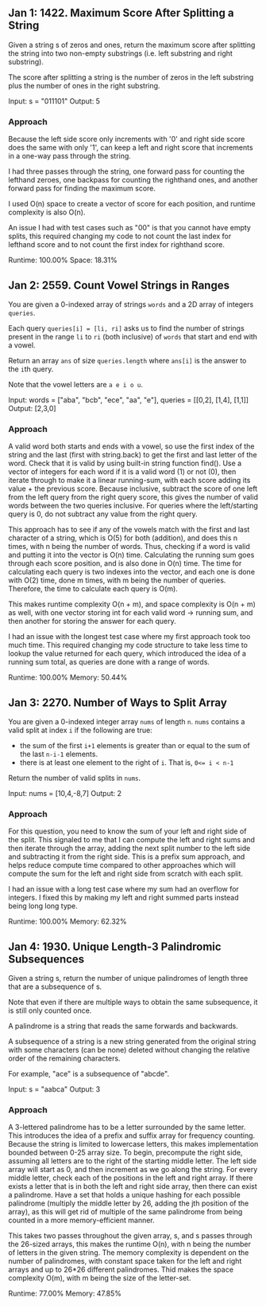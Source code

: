 ## Jan 1: 1422. Maximum Score After Splitting a String

Given a string s of zeros and ones, return the maximum score after splitting the string into two non-empty substrings (i.e. left substring and right substring).

The score after splitting a string is the number of zeros in the left substring plus the number of ones in the right substring.

Input: s = "011101"
Output: 5

### Approach
Because the left side score only increments with '0' and right side score does the same with only '1', can keep a left and right score that increments in a one-way pass through the string.

I had three passes through the string, one forward pass for counting the lefthand zeroes, one backpass for counting the righthand ones, and another forward pass for finding the maximum score.

I used O(n) space to create a vector of score for each position, and runtime complexity is also O(n).

An issue I had with test cases such as "00" is that you cannot have empty splits, this required changing my code to not count the last index for lefthand score and to not count the first index for righthand score.

Runtime: 100.00%
Space: 18.31%

## Jan 2: 2559. Count Vowel Strings in Ranges

You are given a 0-indexed array of strings `words` and a 2D array of integers `queries`.

Each query `queries[i] = [li, ri]` asks us to find the number of strings present in the range `li` to `ri` (both inclusive) of `words` that start and end with a vowel.

Return an array `ans` of size `queries.length` where `ans[i]` is the answer to the `i`th query.

Note that the vowel letters are `a e i o u`.

Input: words = ["aba", "bcb", "ece", "aa", "e"],
queries = [[0,2], [1,4], [1,1]]
Output: [2,3,0]

### Approach
A valid word both starts and ends with a vowel, so use the first index of the string and the last (first with string.back) to get the first and last letter of the word. Check that it is valid by using built-in string function find().
Use a vector of integers for each word if it is a valid word (1) or not (0), then iterate through to make it a linear running-sum, with each score adding its value + the previous score.
Because inclusive, subtract the score of one left from the left query from the right query score, this gives the number of valid words between the two queries inclusive. For queries where the left/starting query is 0, do not subtract any value from the right query.

This approach has to see if any of the vowels match with the first and last character of a string, which is O(5) for both (addition), and does this n times, with n being the number of words. Thus, checking if a word is valid and putting it into the vector is O(n) time.
Calculating the running sum goes through each score position, and is also done in O(n) time.
The time for calculating each query is two indexes into the vector, and each one is done with O(2) time, done m times, with m being the number of queries. Therefore, the time to calculate each query is O(m).

This makes runtime complexity O(n + m), and space complexity is O(n + m) as well, with one vector storing int for each valid word -> running sum, and then another for storing the answer for each query.

I had an issue with the longest test case where my first approach took too much time. This required changing my code structure to take less time to lookup the value returned for each query, which introduced the idea of a running sum total, as queries are done with a range of words.

Runtime: 100.00%
Memory: 50.44%

## Jan 3: 2270. Number of Ways to Split Array

You are given a 0-indexed integer array `nums` of length `n`.
`nums` contains a valid split at index `i` if the following are true:
- the sum of the first `i+1` elements is greater than or equal to the sum of the last `n-i-1` elements.
- there is at least one element to the right of `i`. That is, `0<= i < n-1`

Return the number of valid splits in `nums`.

Input: nums = [10,4,-8,7]
Output: 2

### Approach

For this question, you need to know the sum of your left and right side of the split. This signaled to me that I can compute the left and right sums and then iterate through the array, adding the next split number to the left side and subtracting it from the right side. This is a prefix sum approach, and helps reduce compute time compared to other approaches which will compute the sum for the left and right side from scratch with each split.

I had an issue with a long test case where my sum had an overflow for integers. I fixed this by making my left and right summed parts instead being long long type.

Runtime: 100.00%
Memory: 62.32%

## Jan 4: 1930. Unique Length-3 Palindromic Subsequences

Given a string s, return the number of unique palindromes of length three that are a subsequence of s.

Note that even if there are multiple ways to obtain the same subsequence, it is still only counted once.

A palindrome is a string that reads the same forwards and backwards.

A subsequence of a string is a new string generated from the original string with some characters (can be none) deleted without changing the relative order of the remaining characters.

For example, "ace" is a subsequence of "abcde".

Input: s = "aabca"
Output: 3

### Approach

A 3-lettered palindrome has to be a letter surrounded by the same letter. This introduces the idea of a prefix and suffix array for frequency counting. Because the string is limited to lowercase letters, this makes implementation bounded between 0-25 array size.
To begin, precompute the right side, assuming all letters are to the right of the starting middle letter. The left side array will start as 0, and then increment as we go along the string.
For every middle letter, check each of the positions in the left and right array. If there exists a letter that is in both the left and right side array, then there can exist a palindrome. Have a set that holds a unique hashing for each possible palindrome (multiply the middle letter by 26, adding the jth position of the array), as this will get rid of multiple of the same palindrome from being counted in a more memory-efficient manner.

This takes two passes throughout the given array, s, and s passes through the 26-sized arrays, this makes the runtime O(n), with n being the number of letters in the given string.
The memory complexity is dependent on the number of palindromes, with constant space taken for the left and right arrays and up to 26*26 different palindromes. Thid makes the space complexity O(m), with m being the size of the letter-set.

Runtime: 77.00%
Memory: 47.85%
